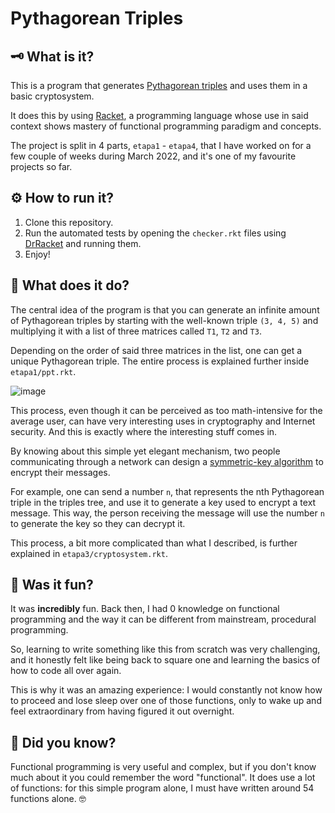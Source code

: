 # Pythagorean Triples

## 🗝️ What is it?

This is a program that generates [Pythagorean triples](https://en.wikipedia.org/wiki/Pythagorean_triple) and uses them in a basic cryptosystem.

It does this by using [Racket](https://en.wikipedia.org/wiki/Racket_(programming_language)), a programming language whose use in said context shows mastery of functional programming paradigm and concepts.

The project is split in 4 parts, `etapa1` - `etapa4`, that I have worked on for a few couple of weeks during March 2022, and it's one of my favourite projects so far.

## ⚙️ How to run it?

1.  Clone this repository.
2.  Run the automated tests by opening the `checker.rkt` files using [DrRacket](https://download.racket-lang.org) and running them.
3.  Enjoy!

## 📐 What does it do?

The central idea of the program is that you can generate an infinite amount of Pythagorean triples by starting with the well-known triple `(3, 4, 5)` and multiplying it with a list of three matrices called `T1`, `T2` and `T3`.

Depending on the order of said three matrices in the list, one can get a unique Pythagorean triple. The entire process is explained further inside `etapa1/ppt.rkt`.

![image](https://user-images.githubusercontent.com/74200913/223983346-11de5feb-3d39-4bdf-b8ac-fa65c93207b2.png)

This process, even though it can be perceived as too math-intensive for the average user, can have very interesting uses in cryptography and Internet security. And this is exactly where the interesting stuff comes in.

By knowing about this simple yet elegant mechanism, two people communicating through a network can design a [symmetric-key algorithm](https://en.wikipedia.org/wiki/Symmetric-key_algorithm) to encrypt their messages.

For example, one can send a number `n`, that represents the nth Pythagorean triple in the triples tree, and use it to generate a key used to encrypt a text message. This way, the person receiving the message will use the number `n` to generate the key so they can decrypt it.

This process, a bit more complicated than what I described, is further explained in `etapa3/cryptosystem.rkt`.

## 🎡 Was it fun?

It was **incredibly** fun. Back then, I had 0 knowledge on functional programming and the way it can be different from mainstream, procedural programming.

So, learning to write something like this from scratch was very challenging, and it honestly felt like being back to square one and learning the basics of how to code all over again.

This is why it was an amazing experience: I would constantly not know how to proceed and lose sleep over one of those functions, only to wake up and feel extraordinary from having figured it out overnight.

## 🤔 Did you know?

Functional programming is very useful and complex, but if you don't know much about it you could remember the word "functional". It does use a lot of functions: for this simple program alone, I must have written around 54 functions alone. 🤓
